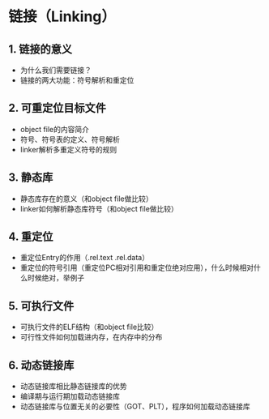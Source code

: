 # 链接（Linking）
## 1. 链接的意义
- 为什么我们需要链接？
- 链接的两大功能：符号解析和重定位
## 2. 可重定位目标文件
- object file的内容简介
- 符号、符号表的定义、符号解析
- linker解析多重定义符号的规则
## 3. 静态库
- 静态库存在的意义（和object file做比较）
- linker如何解析静态库符号（和object file做比较）
## 4. 重定位
- 重定位Entry的作用（.rel.text .rel.data）
- 重定位的符号引用（重定位PC相对引用和重定位绝对应用），什么时候相对什么时候绝对，举例子
## 5. 可执行文件
- 可执行文件的ELF结构（和object file比较）
- 可行性文件如何加载进内存，在内存中的分布
## 6. 动态链接库
- 动态链接库相比静态链接库的优势
- 编译期与运行期加载动态链接库
- 动态链接库与位置无关的必要性（GOT、PLT），程序如何加载动态链接库
